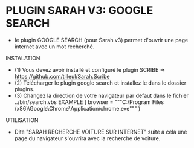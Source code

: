 
# PLUGIN SARAH V3: GOOGLE SEARCH

- le plugin GOOGLE SEARCH (pour Sarah v3) permet d'ouvrir une page internet avec un mot recherché.

INSTALATION
- (1) Vous devez avoir installé et configuré le plugin SCRIBE => https://github.com/tilleul/Sarah.Scribe
- (2) Télécharger le plugin google search et installez le dans le dossier plugins.
- (3) Changez la direction de votre navigateur par defaut dans le fichier ../bin/search.vbs
EXAMPLE ( browser = """C:\Program Files (x86)\Google\Chrome\Application\chrome.exe""" )

UTILISATION

- Dite "SARAH RECHERCHE VOITURE SUR INTERNET"
suite a cela une page du navigateur s'ouvrira avec la recherche de voiture.
